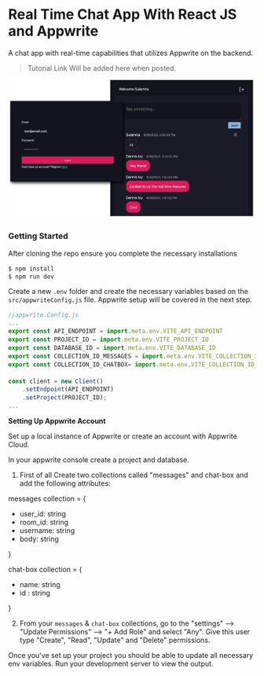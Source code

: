 # Real Time Chat App With React JS and Appwrite

A chat app with real-time capabilities that utilizes Appwrite on the backend.

> Tutorial Link Will be added here when posted.

<img src="images/demo.png"/>

### Getting Started

After cloning the repo ensure you complete the necessary installations

```
$ npm install
$ npm run dev
```

Create a new `.env` folder and create the necessary variables based on the `src/appwriteConfig.js` file. Appwrite setup will be covered in the next step.

```js
//appwrite.Config.js
...
export const API_ENDPOINT = import.meta.env.VITE_API_ENDPOINT
export const PROJECT_ID = import.meta.env.VITE_PROJECT_ID
export const DATABASE_ID = import.meta.env.VITE_DATABASE_ID
export const COLLECTION_ID_MESSAGES = import.meta.env.VITE_COLLECTION_ID_MESSAGES
export const COLLECTION_ID_CHATBOX= import.meta.env.VITE_COLLECTION_ID_CHATBOX

const client = new Client()
    .setEndpoint(API_ENDPOINT)
    .setProject(PROJECT_ID);
...
```

**Setting Up Appwrite Account**

Set up a local instance of Appwrite or create an account with Appwrite Cloud.

In your appwrite console create a project and database.

1. First of all Create two collections called "messages" and chat-box and add the following attributes:

messages collection = {

- user_id: string
- room_id: string
- username: string
- body: string

}

chat-box collection = {

- name: string
- id : string

}

2. From your `messages` & `chat-box` collections, go to the "settings" --> "Update Permissions" --> "+ Add Role" and select "Any". Give this user type "Create", "Read", "Update" and "Delete" permissions.

Once you've set up your project you should be able to update all necessary env variables.
Run your development server to view the output.
